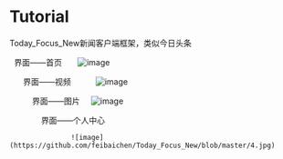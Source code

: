 # Tutorial

Today_Focus_New新闻客户端框架，类似今日头条
   
   界面——首页
       ![image](https://github.com/feibaichen/Today_Focus_New/blob/master/1.jpg) 
           
       界面——视频
           ![image](https://github.com/feibaichen/Today_Focus_New/blob/master/2.jpg) 
           
           界面——图片    
               ![image](https://github.com/feibaichen/Today_Focus_New/blob/master/3.jpg) 
                   
                   
               界面——个人中心
                   
                   ![image](https://github.com/feibaichen/Today_Focus_New/blob/master/4.jpg) 
